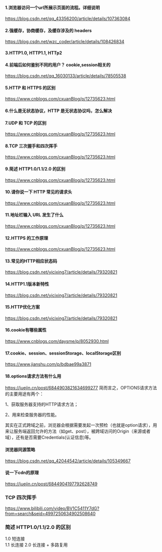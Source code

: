#### 1.浏览器访问一个url所展示页面的流程。详细说明

https://blog.csdn.net/qq_43356200/article/details/107363084

#### 2.强缓存，协商缓存，及缓存涉及的 headers
https://blog.csdn.net/wzc_coder/article/details/108426834
#### 3.HTTP1.0, HTTP1.1, HTTp2

#### 4.前端后如何鉴别不同的用户？ cookie,session相关的

https://blog.csdn.net/qq_16030133/article/details/78505538

#### 5.HTTP 和 HTTPS 的区别

https://www.cnblogs.com/cxuanBlog/p/12735623.html

#### 6.什么是无状态协议，HTTP 是无状态协议吗，怎么解决


#### 7.UDP 和 TCP 的区别

https://www.cnblogs.com/cxuanBlog/p/12735623.html


#### 8.TCP 三次握手和四次挥手

https://www.cnblogs.com/cxuanBlog/p/12735623.html


#### 9.简述 HTTP1.0/1.1/2.0 的区别

https://www.cnblogs.com/cxuanBlog/p/12735623.html

#### 10.请你说一下 HTTP 常见的请求头
https://www.cnblogs.com/cxuanBlog/p/12735623.html


#### 11.地址栏输入 URL 发生了什么
https://www.cnblogs.com/cxuanBlog/p/12735623.html

#### 12.HTTPS 的工作原理
https://www.cnblogs.com/cxuanBlog/p/12735623.html


#### 13.常见的HTTP相应状态码
https://blog.csdn.net/yicixing7/article/details/79320821


#### 14.HTTP1.1版本新特性
https://blog.csdn.net/yicixing7/article/details/79320821

#### 15.HTTP优化方案
https://blog.csdn.net/yicixing7/article/details/79320821



#### 16.cookie有哪些属性
https://www.cnblogs.com/daysme/p/8052930.html


#### 17.cookie、session、sessionStorage、localStorage区别

https://www.jianshu.com/p/bdbae99a3871


#### 18.options请求方法有什么用

https://juejin.cn/post/6844903821634699277
简而言之，OPTIONS请求方法的主要用途有两个：

1、获取服务器支持的HTTP请求方法；

2、用来检查服务器的性能。

其实在正式跨域之前，浏览器会根据需要发起一次预检（也就是option请求），用来让服务端返回允许的方法（如get、post），被跨域访问的Origin（来源或者域），还有是否需要Credentials(认证信息)等。



#### 浏览器同源策略
https://blog.csdn.net/qq_42044542/article/details/105349667

#### 说一下cdn的原理

https://juejin.cn/post/6844904197792628749




### TCP 四次挥手

https://www.bilibili.com/video/BV1C5411Y7dG?from=search&seid=4997250634902508640


### 简述 HTTP1.0/1.1/2.0 的区别

1.0 短连接  
1.1 长连接
2.0 长连接 + 多路复用


